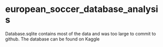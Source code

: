 # european_soccer_database_analysis
Database.sqlite contains most of the data and was too large to commit to github. The database can be found on Kaggle

